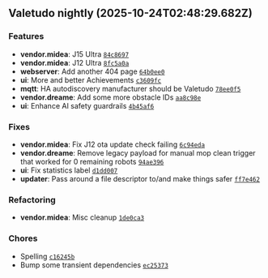 ## Valetudo nightly (2025-10-24T02:48:29.682Z)

### Features

- **vendor.midea**: J15 Ultra [`84c8697`](https://github.com/Hypfer/Valetudo/commit/84c8697432fb142df954f1d2225a064b741e4df7)
- **vendor.midea**: J12 Ultra [`8fc5a0a`](https://github.com/Hypfer/Valetudo/commit/8fc5a0ab297ee27fbf925816751044d8bfb0c42a)
- **webserver**: Add another 404 page [`64b0ee0`](https://github.com/Hypfer/Valetudo/commit/64b0ee01fe86c2cb9ae7b2a4682af51e9d49c422)
- **ui**: More and better Achievements [`c3609fc`](https://github.com/Hypfer/Valetudo/commit/c3609fc19914330a04c710a4973f8d79fc034f15)
- **mqtt**: HA autodiscovery manufacturer should be Valetudo [`78ee0f5`](https://github.com/Hypfer/Valetudo/commit/78ee0f513c862fab38e94a84bcc95c798079c04d)
- **vendor.dreame**: Add some more obstacle IDs [`aa8c98e`](https://github.com/Hypfer/Valetudo/commit/aa8c98e5f35338f96134644e308836cd7459757e)
- **ui**: Enhance AI safety guardrails [`4b45af6`](https://github.com/Hypfer/Valetudo/commit/4b45af6bd3a5beedeff9a63bb50adc16e11e0cdb)

### Fixes

- **vendor.midea**: Fix J12 ota update check failing [`6c94eda`](https://github.com/Hypfer/Valetudo/commit/6c94eda6ffc701bf033acd8e50cd057824f88e14)
- **vendor.dreame**: Remove legacy payload for manual mop clean trigger that worked for 0 remaining robots [`94ae396`](https://github.com/Hypfer/Valetudo/commit/94ae396d850cef30667e4e92d5a5d01ff7ad72a2)
- **ui**: Fix statistics label [`d1dd007`](https://github.com/Hypfer/Valetudo/commit/d1dd007ab0671aaf38c3896d32ba4e438001813b)
- **updater**: Pass around a file descriptor to/and make things safer [`ff7e462`](https://github.com/Hypfer/Valetudo/commit/ff7e462c4d228f4db942de2d0ab1d7889c0a6c22)

### Refactoring

- **vendor.midea**: Misc cleanup [`1de0ca3`](https://github.com/Hypfer/Valetudo/commit/1de0ca3186d7bbee45143b5869a4b59716721a9c)

### Chores

- Spelling [`c16245b`](https://github.com/Hypfer/Valetudo/commit/c16245bd51cbacd130be7be9638c452ddbfa7dfe)
- Bump some transient dependencies [`ec25373`](https://github.com/Hypfer/Valetudo/commit/ec2537319561e372c85fc24ba22fe7bbc17ed96e)
